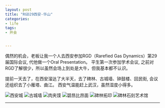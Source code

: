 ```yaml
---
layout: post
title: "RGD29西安-华山"
categories:
- life
tags:
- 开会


---
```


偶然的机会，老板让我一个人去西安参加RGD（Rarefied Gas Dynamics）第29届国际会议, 代他做一个Oral Presentation。
平生第一次参加学术会议, 之前对RGD了解很少，所以虽然会场上到处是大牛，但我基本都不认识。

提前一天去了，在西安溜达了大半天，去了碑林、古城墙、钟鼓楼、回民街, 会议还组织去了小雁塔、曲江。
西安气温能赶上武汉，虽然湿度小得多。

![西安城](https://www.dropbox.com/s/zxxcs21jw5sx0kn/WP_20140712_17_21_32_Pro.jpg)
![古城墙](https://www.dropbox.com/s/tk95gze39z7vuc0/WP_20140713_07_57_57_Pro.jpg)
![肉夹馍](https://www.dropbox.com/s/tk95gze39z7vuc0/WP_20140713_07_57_57_Pro.jpg)
![碧昂比昂面](https://www.dropbox.com/s/hwiibfati0r546e/WP_20140712_17_51_04_Pro.jpg)
![碑林拓印](http://i1156.photobucket.com/albums/p578/zhulianhua121/Xi-an/WP_20140713_08_48_14_Pro_zps317ad9e4.jpg)
![碑林石刻艺术馆](https://www.dropbox.com/s/kcu5e6mx5s4c9zw/WP_20140713_08_48_14_Pro.jpg)










-----

